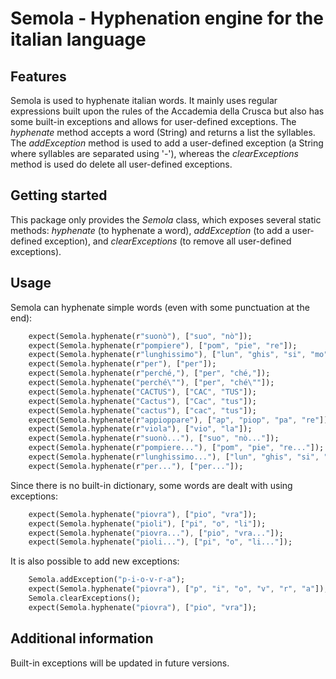 # Semola - Hyphenation engine for the italian language

## Features
Semola is used to hyphenate italian words. It mainly uses regular expressions
built upon the rules of the Accademia della Crusca but also has some built-in
exceptions and allows for user-defined exceptions.
The *hyphenate* method accepts a word (String) and returns a list the syllables.
The *addException* method is used to add a user-defined exception (a String where syllables
are separated using '-'), whereas the *clearExceptions* method is used do delete
all user-defined exceptions.

## Getting started
This package only provides the *Semola* class, which exposes several static methods: *hyphenate* (to hyphenate a word), *addException* (to add a user-defined exception), and *clearExceptions* (to remove all user-defined exceptions).

## Usage
Semola can hyphenate simple words (even with some punctuation at the end):
```dart
    expect(Semola.hyphenate(r"suonò"), ["suo", "nò"]);
    expect(Semola.hyphenate(r"pompiere"), ["pom", "pie", "re"]);
    expect(Semola.hyphenate(r"lunghissimo"), ["lun", "ghis", "si", "mo"]);
    expect(Semola.hyphenate(r"per"), ["per"]);
    expect(Semola.hyphenate(r"perché,"), ["per", "ché,"]);
    expect(Semola.hyphenate("perché\""), ["per", "ché\""]);
    expect(Semola.hyphenate("CACTUS"), ["CAC", "TUS"]);
    expect(Semola.hyphenate("Cactus"), ["Cac", "tus"]);
    expect(Semola.hyphenate("cactus"), ["cac", "tus"]);
    expect(Semola.hyphenate(r"appioppare"), ["ap", "piop", "pa", "re"]);
    expect(Semola.hyphenate(r"viola"), ["vio", "la"]);
    expect(Semola.hyphenate(r"suonò..."), ["suo", "nò..."]);
    expect(Semola.hyphenate(r"pompiere..."), ["pom", "pie", "re..."]);
    expect(Semola.hyphenate(r"lunghissimo..."), ["lun", "ghis", "si", "mo..."]);
    expect(Semola.hyphenate(r"per..."), ["per..."]);
```

Since there is no built-in dictionary, some words are dealt with using exceptions:
```dart
    expect(Semola.hyphenate("piovra"), ["pio", "vra"]);
    expect(Semola.hyphenate("pioli"), ["pi", "o", "li"]);
    expect(Semola.hyphenate("piovra..."), ["pio", "vra..."]);
    expect(Semola.hyphenate("pioli..."), ["pi", "o", "li..."]);
```

It is also possible to add new exceptions:
```dart
    Semola.addException("p-i-o-v-r-a");
    expect(Semola.hyphenate("piovra"), ["p", "i", "o", "v", "r", "a"]);
    Semola.clearExceptions();
    expect(Semola.hyphenate("piovra"), ["pio", "vra"]);
```

## Additional information

Built-in exceptions will be updated in future versions.
